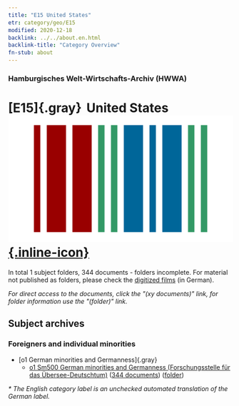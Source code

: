 ```yaml
---
title: "E15 United States"
etr: category/geo/E15
modified: 2020-12-18
backlink: ../../about.en.html
backlink-title: "Category Overview"
fn-stub: about
---
```


### Hamburgisches Welt-Wirtschafts-Archiv (HWWA)
# [E15]{.gray}&#8201; United States&#160; [![Wikidata item](/images/Wikidata-logo.svg){.inline-icon}](http://www.wikidata.org/entity/Q30)





In total 1 subject folders, 344 documents - folders incomplete.
For material not published as folders, please check the [digitized films](/film/h1_sh) (in German).

_For direct access to the documents, click the "(xy documents)" link, for folder information use the "(folder)" link._

## Subject archives



### Foreigners and individual minorities

- [o1 German minorities and Germanness]{.gray}
  - [o1 Sm500 German minorities and Germanness (Forschungsstelle für das Übersee-Deutschtum)](../../../subject/about.en.html#o1_Sm500) (<a href="https://dfg-viewer.de/show/?tx_dlf[id]=https://pm20.zbw.eu/mets/sh/1416xx/141653/1459xx/145911/public.mets.en.xml" target="_blank">344 documents</a>) ([folder](http://purl.org/pressemappe20/folder/sh/141653,145911))


_* The English category label is an unchecked automated translation of the German label._

